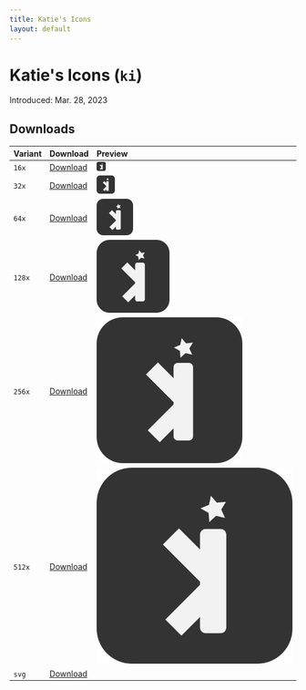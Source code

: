 ```yaml
---
title: Katie's Icons
layout: default
---
```


# Katie's Icons (`ki`)
Introduced: Mar. 28, 2023

## Downloads

| Variant | Download | Preview |
| :--- | :--- | :--- |
| `16x` | [Download](/icons/ki/ki_ki-16.png) | ![ki_ki-16x](/icons/ki/ki_ki-16.png) |
| `32x` | [Download](/icons/ki/ki_ki-32.png) | ![ki_ki-32x](/icons/ki/ki_ki-32.png) |
| `64x` | [Download](/icons/ki/ki_ki-64.png) | ![ki_ki-64x](/icons/ki/ki_ki-64.png) |
| `128x` | [Download](/icons/ki/ki_ki-128.png) | ![ki_ki-128x](/icons/ki/ki_ki-128.png) |
| `256x` | [Download](/icons/ki/ki_ki-256.png) | ![ki_ki-256x](/icons/ki/ki_ki-256.png) |
| `512x` | [Download](/icons/ki/ki_ki-512.png) | ![ki_ki-512x](/icons/ki/ki_ki-512.png) |
| `svg` | [Download](/icons/ki/ki_ki.svg) |  |